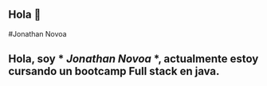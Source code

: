 ## Hola 👋
#Jonathan Novoa
## Hola, soy * *Jonathan Novoa* *, actualmente estoy cursando un bootcamp Full stack en java.  



<!--
**JonathanNovoa/JonathanNovoa** is a ✨ _special_ ✨ repository because its `README.md` (this file) appears on your GitHub profile.

Here are some ideas to get you started:

- 🔭 I’m currently working on ...
- 🌱 I’m currently learning ...
- 👯 I’m looking to collaborate on ...
- 🤔 I’m looking for help with ...
- 💬 Ask me about ...
- 📫 How to reach me: ...
- 😄 Pronouns: ...
- ⚡ Fun fact: ...
-->
